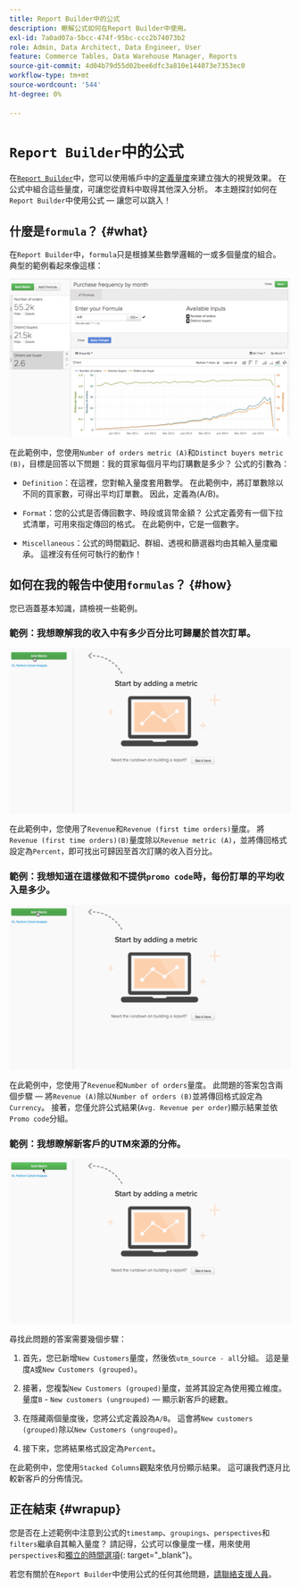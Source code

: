 ```yaml
---
title: Report Builder中的公式
description: 瞭解公式如何在Report Builder中使用。
exl-id: 7a0ad07a-5bcc-474f-95bc-ccc2b74073b2
role: Admin, Data Architect, Data Engineer, User
feature: Commerce Tables, Data Warehouse Manager, Reports
source-git-commit: 4d04b79d55d02bee6dfc3a810e144073e7353ec0
workflow-type: tm+mt
source-wordcount: '544'
ht-degree: 0%

---
```


# `Report Builder`中的公式

在[`Report Builder`](../../tutorials/using-visual-report-builder.md)中，您可以使用帳戶中的[定義量度](../../data-user/reports/ess-manage-data-metrics.md)來建立強大的視覺效果。 在公式中組合這些量度，可讓您從資料中取得其他深入分析。 本主題探討如何在`Report Builder`中使用公式 — 讓您可以跳入！

## 什麼是`formula`？ {#what}

在`Report Builder`中，`formula`只是根據某些數學邏輯的一或多個量度的組合。 典型的範例看起來像這樣：

![在Report Builder中顯示計算的公式範例](../../assets/formula-example.png)

在此範例中，您使用`Number of orders metric (A)`和`Distinct buyers metric (B)`，目標是回答以下問題：我的買家每個月平均訂購數是多少？ 公式的引數為：

* `Definition`：在這裡，您對輸入量度套用數學。 在此範例中，將訂單數除以不同的買家數，可得出平均訂單數。 因此，定義為(A/B)。

* `Format`：您的公式是否傳回數字、時段或貨幣金額？ 公式定義旁有一個下拉式清單，可用來指定傳回的格式。 在此範例中，它是一個數字。

* `Miscellaneous`：公式的時間戳記、群組、透視和篩選器均由其輸入量度繼承。 這裡沒有任何可執行的動作！

## 如何在我的報告中使用`formulas`？ {#how}

您已涵蓋基本知識，請檢視一些範例。

### 範例：我想瞭解我的收入中有多少百分比可歸屬於首次訂單。

![使用公式來尋找首次訂購的收入百分比](../../assets/first_time_orders.gif)

在此範例中，您使用了`Revenue`和`Revenue (first time orders)`量度。 將`Revenue (first time orders)(B)`量度除以`Revenue metric (A)`，並將傳回格式設定為`Percent`，即可找出可歸因至首次訂購的收入百分比。

### 範例：我想知道在這樣做和不提供`promo code`時，每份訂單的平均收入是多少。

![使用公式來尋找有促銷代碼和無促銷代碼的每份訂單的平均收入](../../assets/promo_code.gif)

在此範例中，您使用了`Revenue`和`Number of orders`量度。 此問題的答案包含兩個步驟 — 將`Revenue (A)`除以`Number of orders (B)`並將傳回格式設定為`Currency`。 接著，您僅允許公式結果(`Avg. Revenue per order`)顯示結果並依`Promo code`分組。

### 範例：我想瞭解新客戶的UTM來源的分佈。

![使用公式來尋找新客戶的UTM來源的分佈](../../assets/distro.gif)

尋找此問題的答案需要幾個步驟：

1. 首先，您已新增`New Customers`量度，然後依`utm_source - all`分組。 這是量度`A`或`New Customers (grouped)`。

1. 接著，您複製`New Customers (grouped)`量度，並將其設定為使用獨立維度。 量度`B` - `New customers (ungrouped)` — 顯示新客戶的總數。

1. 在隱藏兩個量度後，您將公式定義設為`A/B`。 這會將`New customers (grouped)`除以`New Customers (ungrouped)`。

1. 接下來，您將結果格式設定為`Percent`。

在此範例中，您使用`Stacked Columns`觀點來依月份顯示結果。 這可讓我們逐月比較新客戶的分佈情況。

## 正在結束 {#wrapup}

您是否在上述範例中注意到公式的`timestamp`、`groupings`、`perspectives`和`filters`繼承自其輸入量度？ 請記得，公式可以像量度一樣，用來使用`perspectives`和[獨立的時間選項](../../tutorials/time-options-visual-rpt-bldr.md){: target="_blank"}。

若您有關於在`Report Builder`中使用公式的任何其他問題，[請聯絡支援人員](https://experienceleague.adobe.com/docs/commerce-knowledge-base/kb/troubleshooting/miscellaneous/mbi-service-policies.html)。
